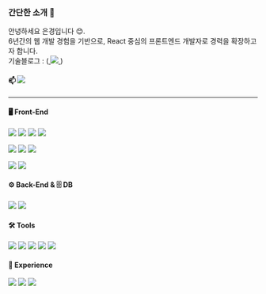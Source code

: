 
### 간단한 소개 🤚 

<p>안녕하세요 은경입니다 😊.<br />
6년간의 웹 개발 경험을 기반으로, React 중심의 프론트엔드 개발자로 경력을 확장하고자 합니다.<br/>
기술블로그 : (<a href="https://velog.io/@bang04/posts"> 
 <img src="https://img.shields.io/badge/Velog-20C997?style=flat-square&logo=velog&logoColor=white"/>
</a>)

#### 📫 <a href="mailto:wjdtjr92@naver.com"> <img src="https://img.shields.io/badge/naver-03C75A?style=flat-square&logo=naver&logoColor=white"> 
</a>

---

#### 🖥️ Front-End  
<!-- 웹 기본 기술 -->
<img src="https://img.shields.io/badge/HTML5-E34F26?style=flat-square&logo=html5&logoColor=white"> <img src="https://img.shields.io/badge/CSS3-1572B6?style=flat-square&logo=css3&logoColor=white"> <img src="https://img.shields.io/badge/JavaScript-F7DF1E?style=flat-square&logo=javascript&logoColor=black"> <img src="https://img.shields.io/badge/jquery-0769AD?style=flat-square&logo=jquery&logoColor=white"> 
<!-- 라이브러리 / 프레임워크 -->
<img src="https://img.shields.io/badge/jQuery-0769AD?style=flat-square&logo=jquery&logoColor=white"> <img src="https://img.shields.io/badge/TailwindCSS-06B6D4?style=flat-square&logo=tailwindcss&logoColor=white"> <img src="https://img.shields.io/badge/Bootstrap-7952B3?style=flat-square&logo=bootstrap&logoColor=white">
<!-- 최신 스택 -->
<img src="https://img.shields.io/badge/React-61DAFB?style=flat-square&logo=React&logoColor=black"/> <img src="https://img.shields.io/badge/TypeScript-3178C6?style=flat-square&logo=typescript&logoColor=white"/> 

#### ⚙️ Back-End & 🗄️ DB
<img src="https://img.shields.io/badge/PHP-777BB4?style=flat-square&logo=php&logoColor=white"/> <img src="https://img.shields.io/badge/MySQL-4479A1?style=flat-square&logo=mysql&logoColor=white">  


#### 🛠️ Tools
<img src="https://img.shields.io/badge/Git-F05032?style=flat-square&logo=git&logoColor=white"/> <img src="https://img.shields.io/badge/GitHub-181717?style=flat-square&logo=github&logoColor=white"/> <img src="https://img.shields.io/badge/Jira-0052CC?style=flat-square&logo=jira&logoColor=white"/> <img src="https://img.shields.io/badge/VS%20Code-007ACC?style=flat-square&logo=visual-studio-code&logoColor=white"/> <img src="https://img.shields.io/badge/Eclipse-2C2255?style=flat-square&logo=eclipse-ide&logoColor=white"/>

#### 💼 Experience  
<img src="https://img.shields.io/badge/Java-007396?style=flat-square&logo=java&logoColor=white"/> <img src="https://img.shields.io/badge/Spring-6DB33F?style=flat-square&logo=Spring&logoColor=white"/> <img src="https://img.shields.io/badge/Oracle-F80000?style=flat-square&logo=oracle&logoColor=white"/>



  
